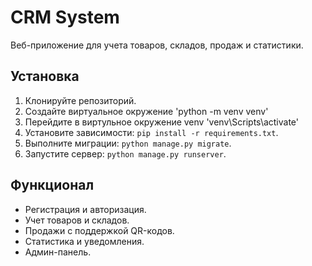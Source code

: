 # CRM System
Веб-приложение для учета товаров, складов, продаж и статистики.

## Установка
1. Клонируйте репозиторий.
2. Создайте виртуальное окружение 'python -m venv venv'
3. Перейдите в виртульное окружение venv 'venv\Scripts\activate'
4. Установите зависимости: `pip install -r requirements.txt`.
5. Выполните миграции: `python manage.py migrate`.
6. Запустите сервер: `python manage.py runserver`.

## Функционал
- Регистрация и авторизация.
- Учет товаров и складов.
- Продажи с поддержкой QR-кодов.
- Статистика и уведомления.
- Админ-панель.
